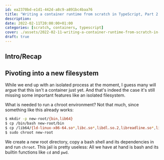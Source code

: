 ```yaml
---
id: ea2370bd-e1d1-442d-a8c9-a891bc4baa76
title: "Writing a container runtime from scratch in TypeScript, Part 2 Pivoting"
description:
date: 2022-02-11T20:00:00+01:00
categories: [scratch, containers, typescript]
cover: ./assets/2022-02-11-writing-a-container-runtime-from-scratch-in-typescript-part-2/cover.jpg
draft: true
---
```


## Intro/Recap

## Pivoting into a new filesystem

While we end up with an isolated process at the moment, I guess many will argue that this isn't a container just yet. And that's indeed the case it's still missing some important features like an isolated filesystem.

What is needed to run a chroot environment? Not that much, since something like this already works:

```sh
$ mkdir -p new-root/{bin,lib64}
$ cp /bin/bash new-root/bin
$ cp /lib64/{ld-linux-x86-64.so*,libc.so*,libdl.so.2,libreadline.so*,libtinfo.so*} new-root/lib64
$ sudo chroot new-root
```

We create a new root directory, copy a bash shell and its dependencies in and run `chroot`. This jail is pretty useless: All we have at hand is bash and its builtin functions like `cd` and `pwd`.
